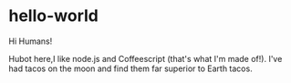 # hello-world

Hi Humans!

Hubot here,I like node.js and Coffeescript (that's what I'm made of!).
I've had tacos on the moon and find them far superior to Earth tacos.
